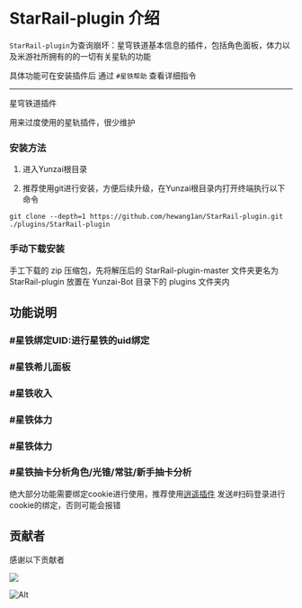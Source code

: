 # StarRail-plugin 介绍

`StarRail-plugin`为查询崩坏：星穹铁道基本信息的插件，包括角色面板，体力以及米游社所拥有的的一切有关星轨的功能

具体功能可在安装插件后 通过 `#星铁帮助` 查看详细指令

---
星穹铁道插件

用来过度使用的星轨插件，很少维护

### 安装方法

1. 进入Yunzai根目录

2. 推荐使用git进行安装，方便后续升级，在Yunzai根目录内打开终端执行以下命令

```shell
git clone --depth=1 https://github.com/hewang1an/StarRail-plugin.git ./plugins/StarRail-plugin
```


### 手动下载安装

手工下载的 zip 压缩包，先将解压后的 StarRail-plugin-master 文件夹更名为 StarRail-plugin 放置在 Yunzai-Bot 目录下的 plugins 文件夹内
## 功能说明

### #星铁绑定UID:进行星铁的uid绑定

### #星铁希儿面板

### #星铁收入

### #星铁体力

### #星铁体力

### #星铁抽卡分析角色/光锥/常驻/新手抽卡分析

绝大部分功能需要绑定cookie进行使用，推荐使用[逍遥插件](https://gitee.com/Ctrlcvs/xiaoyao-cvs-plugin?_from=gitee_search) 发送#扫码登录进行cookie的绑定，否则可能会报错


## 贡献者

感谢以下贡献者

<a href="https://github.com/hewang1an/StarRail-plugin/graphs/contributors">
  <img src="https://contrib.rocks/image?repo=hewang1an/StarRail-plugin" />
</a>


![Alt](https://repobeats.axiom.co/api/embed/076d597ede41432208435f233d18cb20052fb90a.svg "Repobeats analytics image")